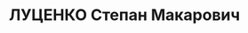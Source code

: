 ---
title: ЛУЦЕНКО Степан Макарович
description: "1887 р., смт Диканька Полтавської обл., українець, із селян, освіта\
  \ неповна середня. Проживав у м. Полтава. Заступник директора райунівермагу. \n\
  \  Заарештований 19 вересня 1937 р. Засуджений Верховним Судом СРСР 26 жовтня 1937\
  \ р. за ст.ст. 54-7, 54-8, 54-11 КК УРСР до розстрілу з конфіскацією особистого\
  \ майна. Вирок виконано 27 жовтня 1937 р. \n  Реабілітований Верховним Судом СРСР\
  \ 10 березня 1959 р."
---
